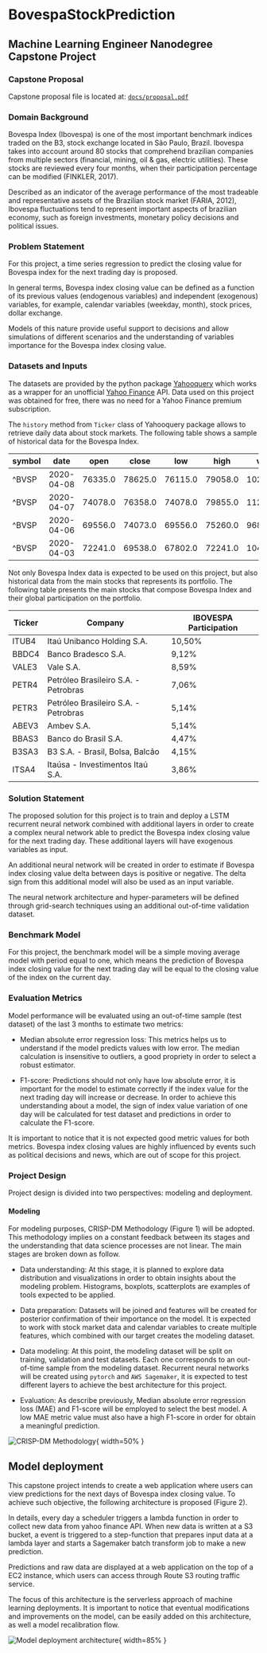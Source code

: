 # BovespaStockPrediction
## Machine Learning Engineer Nanodegree Capstone Project

### Capstone Proposal

Capstone proposal file is located at: [`docs/proposal.pdf`](https://github.com/adelmofilho/BovespaStockPrediction/blob/main/docs/proposal.pdf)

### Domain Background

Bovespa Index (Ibovespa) is one of the most important benchmark indices traded on the B3, stock exchange located in São Paulo, Brazil. Ibovespa takes into account around 80 stocks that comprehend brazilian companies from multiple sectors (financial, mining, oil & gas, electric utilities). These stocks are reviewed every four months, when their participation percentage can be modified (FINKLER, 2017).

Described as an indicator of the average performance of the most tradeable and representative assets of the Brazilian stock market (FARIA, 2012), Ibovespa fluctuations tend to represent important aspects of brazilian economy, such as foreign investments, monetary policy decisions and political issues.

### Problem Statement

For this project, a time series regression to predict the closing value for Bovespa index for the next trading day is proposed. 

In general terms, Bovespa index closing value can be defined as a function of its previous values (endogenous variables) and independent (exogenous) variables, for example, calendar variables (weekday, month), stock prices, dollar exchange.

Models of this nature provide useful support to decisions and allow simulations of different scenarios and the understanding of variables importance for the Bovespa index closing value.

### Datasets and Inputs

The datasets are provided by the python package [Yahooquery](https://yahooquery.dpguthrie.com/) which works as a wrapper for an unofficial [Yahoo Finance](https://finance.yahoo.com/) API. Data used on this project was obtained for free, there was no need for a Yahoo Finance premium subscription.

The `history` method from `Ticker` class of Yahooquery package allows to retrieve daily data about stock markets. The following table shows a sample of historical data for the Bovespa Index.


| symbol | date       | open    | close   | low     | high    | volume     |
|--------|------------|---------|---------|---------|---------|------------|
| ^BVSP  | 2020-04-08 | 76335.0 | 78625.0 | 76115.0 | 79058.0 | 10206300.0 |
| ^BVSP  | 2020-04-07 | 74078.0 | 76358.0 | 74078.0 | 79855.0 | 11286500.0 |
| ^BVSP  | 2020-04-06 | 69556.0 | 74073.0 | 69556.0 | 75260.0 | 9685400.0  |
| ^BVSP  | 2020-04-03 | 72241.0 | 69538.0 | 67802.0 | 72241.0 | 10411300.0 |

Not only Bovespa Index data is expected to be used on this project, but also historical data from the main stocks that represents its portfolio. The following table presents the main stocks that compose Bovespa Index and their global participation on the portfolio.

| Ticker | Company                              | IBOVESPA Participation |
|--------|--------------------------------------|------------------------|
| ITUB4  | Itaú Unibanco Holding S.A.           | 10,50%                 |
| BBDC4  | Banco Bradesco S.A.                  | 9,12%                  |
| VALE3  | Vale S.A.                            | 8,59%                  |
| PETR4  | Petróleo Brasileiro S.A. - Petrobras | 7,06%                  |
| PETR3  | Petróleo Brasileiro S.A. - Petrobras | 5,14%                  |
| ABEV3  | Ambev S.A.                           | 5,14%                  |
| BBAS3  | Banco do Brasil S.A.                 | 4,47%                  |
| B3SA3  | B3 S.A. - Brasil, Bolsa, Balcão      | 4,15%                  |
| ITSA4  | Itaúsa - Investimentos Itaú S.A.     | 3,86%                  |


### Solution Statement

The proposed solution for this project is to train and deploy a LSTM recurrent neural network combined with additional layers in order to create a complex neural network able to predict the Bovespa index closing value for the next trading day. These additional layers will have exogenous variables as input.

An additional neural network will be created in order to estimate if Bovespa index closing value delta between days is positive or negative. The delta sign from this additional model will also be used as an input variable.

The neural network architecture and hyper-parameters will be defined through grid-search techniques using an additional out-of-time validation dataset.

### Benchmark Model

For this project, the benchmark model will be a simple moving average model with period equal to one, which means the prediction of Bovespa index closing value for the next trading day will be equal to the closing value of the index on the current day.

### Evaluation Metrics

Model performance will be evaluated using an out-of-time sample (test dataset) of the last 3 months to estimate two metrics: 

- Median absolute error regression loss: This metrics helps us to understand if the model predicts values with low error. The median calculation is insensitive to outliers, a good propriety in order to select a robust estimator.

- F1-score: Predictions should not only have low absolute error, it is important for the model to estimate correctly if the index value for the next trading day will increase or decrease. In order to achieve this understanding about a model, the sign of index value variation of one day will be calculated for test dataset and predictions in order to calculate the F1-score.

It is important to notice that it is not expected good metric values for both metrics. Bovespa index closing values are highly influenced by events such as political decisions and news, which are out of scope for this project.

### Project Design

Project design is divided into two perspectives: modeling and deployment.

#### Modeling

For modeling purposes, CRISP-DM Methodology (Figure 1) will be adopted. This methodology implies on a constant feedback between its stages and the understanding that data science processes are not linear. The main stages are broken down as follow.

- Data understanding: At this stage, it is planned to explore data distribution and visualizations in order to obtain insights about the modeling problem. Histograms, boxplots, scatterplots are examples of tools expected to be applied.

- Data preparation: Datasets will be joined and features will be created for posterior confirmation of their importance on the model. It is expected to work with stock market data and calendar variables to create multiple features, which combined with our target creates the modeling dataset.

- Data modeling: At this point, the modeling dataset will be split on training, validation and test datasets. Each one corresponds to an out-of-time sample from the modeling dataset. Recurrent neural networks will be created using `pytorch` and `AWS Sagemaker`, it is expected to test different layers to achieve the best architecture for this project.

- Evaluation: As describe previously, Median absolute error regression loss (MAE) and F1-score will be employed to select the best model. A low MAE metric value must also have a high F1-score in order for obtain a meaningful prediction.

![CRISP-DM Methodology](https://smartvision-me.com/wp-content/uploads/2019/08/crisp-dm.png){ width=50% }


## Model deployment

This capstone project intends to create a web application where users can view predictions for the next days of Bovespa index closing value. To achieve such objective, the following architecture is proposed (Figure 2).

In details, every day a scheduler triggers a lambda function in order to collect new data from yahoo finance API. When new data is written at a S3 bucket, a event is triggered to a step-function that prepares input data at a lambda layer and starts a Sagemaker batch transform job to make a new prediction.

Predictions and raw data are displayed at a web application on the top of a EC2 instance, which users can access through Route S3 routing traffic service.

The focus of this architecture is the serverless approach of machine learning deployments. It is important to notice that eventual modifications and improvements on the model, can be easily added on this architecture, as well a model recalibration flow.

![Model deployment architecture](https://i.imgur.com/v0vAtBf.png){ width=85% }